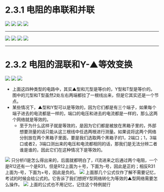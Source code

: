 # 2.3.1 电阻的串联和并联

![](Pasted%20image%2020250919170610.png)
![](Pasted%20image%2020250919170648.png)
![](Pasted%20image%2020250919170726.png)
![](Pasted%20image%2020250919170808.png)

---

![](Pasted%20image%2020250919170850.png)
![](Pasted%20image%2020250919170934.png)
![](Pasted%20image%2020250919171115.png)
![](Pasted%20image%2020250919171128.png)

---

# 2.3.2 电阻的混联和Y-▲等效变换
![](Pasted%20image%2020250919171339.png)
![](Pasted%20image%2020250919220920.png)
![](Pasted%20image%2020250919221718.png)
- 上面这四种类型的电路中，其实▲型和兀型是等价的，Y型和T型是等价的。图中的兀型和T型虽然2处左右两端都拉了一根线出来，但是它其实还是一个节点。
- 某些情况下，▲型和Y型可以是等效的，因为它们都是有三个端子，如果每个端子进去的电流都是一样的，端口的电压和进去的电流都是一样的，那么这两个网络就是等效的。
    - 至于为什么这样子就是等效的，是因为它们都是被放在黑箱子里的，外部想要测量的话只能从这三根线中任选两根进行测量。如果说将这两个网络分别放在两个黑箱子里面，要是我们选取两个黑箱子的1，2端口；1，3端口或者2，3端口测出来的电压和电流都相同的话，那我们是无法分辨二者谁是谁的，因此它们在这种情况下是等效的。

![](Pasted%20image%2020250919231131.png)
只分析i1是怎么得出来的，后面就都明白了，i1流进来之后通过两个电阻，一个是R12还有一个是R31，但是R12上面为＋号，下面为-号，因此是正的；相反R31上面为-号，下面为+号，因此是负的。
![](Pasted%20image%2020250919232003.png)
上面那几个公式仅作了解不需要记忆，考试的时候会给公式的。它告诉了我们想把Y型网络转化为等效的▲型网络需要怎么操作。
![](Pasted%20image%2020250919232240.png)
上面的公式也不用记忆，记住这个特例就行